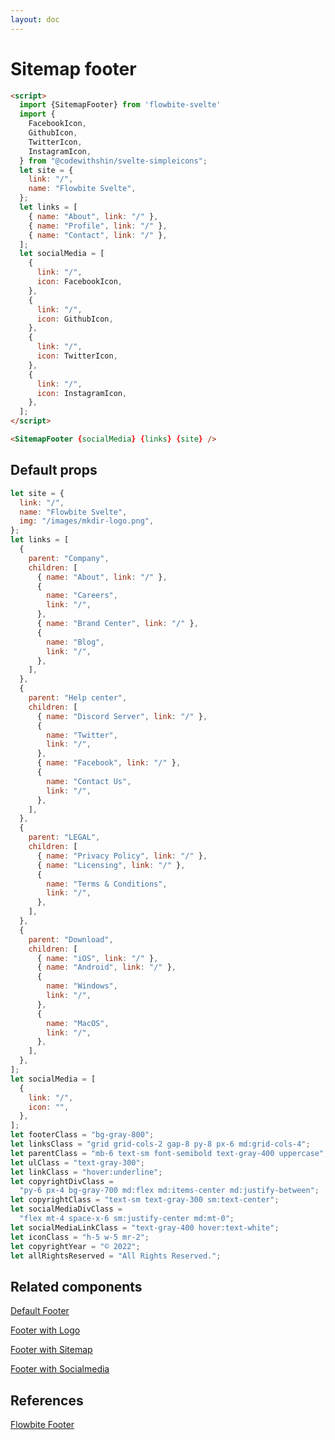 ```yaml
---
layout: doc
---
```


<script>
  import {SitemapFooter} from '$lib/index'
  import {
    FacebookIcon,
    GithubIcon,
    TwitterIcon,
    InstagramIcon,
  } from "@codewithshin/svelte-simpleicons";
  let site = {
    link: "/",
    name: "Flowbite Svelte",
    img: "/images/mkdir-logo.png",
  };
  let links = [
  {
    parent: "Company",
    children: [
      { name: "About", link: "/" },
      {
        name: "Careers",
        link: "/",
      },
      { name: "Brand Center", link: "/" },
      {
        name: "Blog",
        link: "/",
      },
    ],
  },
  {
    parent: "Help center",
    children: [
      { name: "Discord Server", link: "/" },
      {
        name: "Twitter",
        link: "/",
      },
      { name: "Facebook", link: "/" },
      {
        name: "Contact Us",
        link: "/",
      },
    ],
  },
  {
    parent: "LEGAL",
    children: [
      { name: "Privacy Policy", link: "/" },
      { name: "Licensing", link: "/" },
      {
        name: "Terms & Conditions",
        link: "/",
      },
    ],
  },
  {
    parent: "Download",
    children: [
      { name: "iOS", link: "/" },
      { name: "Android", link: "/" },
      {
        name: "Windows",
        link: "/",
      },
      {
        name: "MacOS",
        link: "/",
      },
    ],
  },
];
  let socialMedia = [
    {
      link: "/",
      icon: FacebookIcon,
    },
    {
      link: "/",
      icon: GithubIcon,
    },
    {
      link: "/",
      icon: TwitterIcon,
    },
    {
      link: "/",
      icon: InstagramIcon,
    },
  ];
</script>

<h1 class="text-3xl w-full dark:text-white py-8">Sitemap footer</h1>

<div class="rounded-xl w-full my-4 mx-auto bg-gradient-to-r bg-white dark:bg-gray-900 border border-gray-200 dark:border-gray-700 p-2 sm:p-6">
<SitemapFooter {socialMedia} {links} {site}/>
</div>

```html
<script>
  import {SitemapFooter} from 'flowbite-svelte'
  import {
    FacebookIcon,
    GithubIcon,
    TwitterIcon,
    InstagramIcon,
  } from "@codewithshin/svelte-simpleicons";
  let site = {
    link: "/",
    name: "Flowbite Svelte",
  };
  let links = [
    { name: "About", link: "/" },
    { name: "Profile", link: "/" },
    { name: "Contact", link: "/" },
  ];
  let socialMedia = [
    {
      link: "/",
      icon: FacebookIcon,
    },
    {
      link: "/",
      icon: GithubIcon,
    },
    {
      link: "/",
      icon: TwitterIcon,
    },
    {
      link: "/",
      icon: InstagramIcon,
    },
  ];
</script>

<SitemapFooter {socialMedia} {links} {site} />
```

<h2 class="text-2xl w-full dark:text-white py-8">Default props</h2>

```js
let site = {
  link: "/",
  name: "Flowbite Svelte",
  img: "/images/mkdir-logo.png",
};
let links = [
  {
    parent: "Company",
    children: [
      { name: "About", link: "/" },
      {
        name: "Careers",
        link: "/",
      },
      { name: "Brand Center", link: "/" },
      {
        name: "Blog",
        link: "/",
      },
    ],
  },
  {
    parent: "Help center",
    children: [
      { name: "Discord Server", link: "/" },
      {
        name: "Twitter",
        link: "/",
      },
      { name: "Facebook", link: "/" },
      {
        name: "Contact Us",
        link: "/",
      },
    ],
  },
  {
    parent: "LEGAL",
    children: [
      { name: "Privacy Policy", link: "/" },
      { name: "Licensing", link: "/" },
      {
        name: "Terms & Conditions",
        link: "/",
      },
    ],
  },
  {
    parent: "Download",
    children: [
      { name: "iOS", link: "/" },
      { name: "Android", link: "/" },
      {
        name: "Windows",
        link: "/",
      },
      {
        name: "MacOS",
        link: "/",
      },
    ],
  },
];
let socialMedia = [
  {
    link: "/",
    icon: "",
  },
];
let footerClass = "bg-gray-800";
let linksClass = "grid grid-cols-2 gap-8 py-8 px-6 md:grid-cols-4";
let parentClass = "mb-6 text-sm font-semibold text-gray-400 uppercase";
let ulClass = "text-gray-300";
let linkClass = "hover:underline";
let copyrightDivClass =
  "py-6 px-4 bg-gray-700 md:flex md:items-center md:justify-between";
let copyrightClass = "text-sm text-gray-300 sm:text-center";
let socialMediaDivClass =
  "flex mt-4 space-x-6 sm:justify-center md:mt-0";
let socialMediaLinkClass = "text-gray-400 hover:text-white";
let iconClass = "h-5 w-5 mr-2";
let copyrightYear = "© 2022";
let allRightsReserved = "All Rights Reserved.";
```

<h2 class="text-2xl w-full dark:text-white py-8">Related components</h2>

<p class="dark:text-white text-lg w-full"><a href="https://flowbite-svelte.vercel.app/footer/default" class="text-blue-600 hover:underline dark:text-blue-500">Default Footer</a></p>

<p class="dark:text-white text-lg w-full"><a href="https://flowbite-svelte.vercel.app/footer/logo" class="text-blue-600 hover:underline dark:text-blue-500">Footer with Logo</a></p>

<p class="dark:text-white text-lg w-full"><a href="https://flowbite-svelte.vercel.app/footer/sitemap" class="text-blue-600 hover:underline dark:text-blue-500">Footer with Sitemap</a></p>

<p class="dark:text-white text-lg w-full"><a href="https://flowbite-svelte.vercel.app/footer/socialmedia" class="text-blue-600 hover:underline dark:text-blue-500">Footer with Socialmedia</a></p>

<h2 class="text-2xl w-full dark:text-white py-8">References</h2>

<p class="dark:text-white text-lg"><a href="https://flowbite.com/docs/components/footer/" target="_blank" class="text-blue-600 hover:underline dark:text-blue-500">Flowbite Footer</a></p>